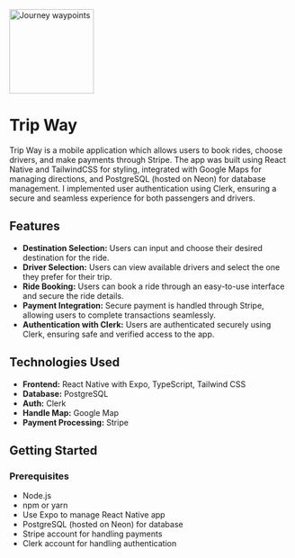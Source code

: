  <div align=start>
        <img src="https://res.cloudinary.com/abdelmonaime/image/upload/v1713271840/travel/icon_x9v79j.png" alt="Journey waypoints" height="150">
 </div>

# Trip Way
Trip Way is a mobile application which allows users to book rides, choose drivers, and make payments through Stripe. The app was built using React Native and TailwindCSS for styling, integrated with Google Maps for managing directions, and PostgreSQL (hosted on Neon) for database management. I implemented user authentication using Clerk, ensuring a secure and seamless experience for both passengers and drivers.

## Features

- **Destination Selection:** Users can input and choose their desired destination for the ride.
- **Driver Selection:** Users can view available drivers and select the one they prefer for their trip.
- **Ride Booking:** Users can book a ride through an easy-to-use interface and secure the ride details.
- **Payment Integration:** Secure payment is handled through Stripe, allowing users to complete transactions seamlessly.
- **Authentication with Clerk:** Users are authenticated securely using Clerk, ensuring safe and verified access to the app.

## Technologies Used

- **Frontend:** React Native with Expo, TypeScript, Tailwind CSS
- **Database:** PostgreSQL
- **Auth:** Clerk
- **Handle Map:** Google Map
- **Payment Processing:** Stripe

## Getting Started

### Prerequisites

- Node.js
- npm or yarn
- Use Expo to manage React Native app
- PostgreSQL (hosted on Neon) for database
- Stripe account for handling payments
- Clerk account for handling authentication

